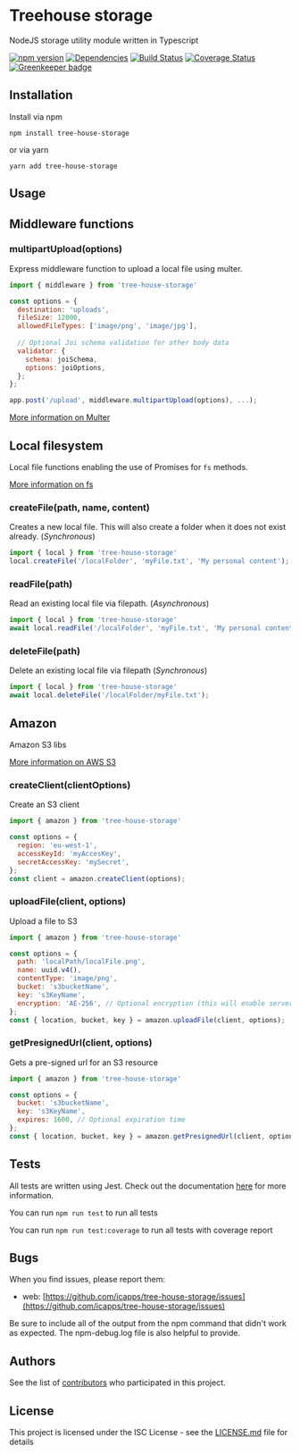 # Treehouse storage

NodeJS storage utility module written in Typescript

[![npm version](https://badge.fury.io/js/tree-house-storage.svg)](https://badge.fury.io/js/tree-house-storage)
[![Dependencies](https://david-dm.org/icapps/tree-house-storage.svg)](https://david-dm.org/icapps/tree-house-storage.svg)
[![Build Status](https://travis-ci.org/icapps/tree-house-storage.svg?branch=master)](https://travis-ci.org/icapps/tree-house-storage)
[![Coverage Status](https://coveralls.io/repos/github/icapps/tree-house-storage/badge.svg)](https://coveralls.io/github/icapps/tree-house-storage) [![Greenkeeper badge](https://badges.greenkeeper.io/icapps/tree-house-storage.svg)](https://greenkeeper.io/)

## Installation

Install via npm

```shell
npm install tree-house-storage
```

or via yarn

```shell
yarn add tree-house-storage
```

## Usage

## Middleware functions

### multipartUpload(options)

Express middleware function to upload a local file using multer.

```javascript
import { middleware } from 'tree-house-storage'

const options = {
  destination: 'uploads',
  fileSize: 12000,
  allowedFileTypes: ['image/png', 'image/jpg'],
  
  // Optional Joi schema validation for other body data
  validator: {
    schema: joiSchema,
    options: joiOptions,
  };
};

app.post('/upload', middleware.multipartUpload(options), ...);
```

[More information on Multer](https://github.com/expressjs/multer)

## Local filesystem

Local file functions enabling the use of Promises for `fs` methods.

[More information on fs](https://nodejs.org/api/fs.html)

### createFile(path, name, content)

Creates a new local file. This will also create a folder when it does not exist already. (*Synchronous*)

```javascript
import { local } from 'tree-house-storage'
local.createFile('/localFolder', 'myFile.txt', 'My personal content');
```

### readFile(path)

Read an existing local file via filepath. (*Asynchronous*)

```javascript
import { local } from 'tree-house-storage'
await local.readFile('/localFolder', 'myFile.txt', 'My personal content');
```

### deleteFile(path)

Delete an existing local file via filepath (*Synchronous*)

```javascript
import { local } from 'tree-house-storage'
await local.deleteFile('/localFolder/myFile.txt');
```

## Amazon

Amazon S3 libs

[More information on AWS S3](https://aws.amazon.com/sdk-for-node-js/)

### createClient(clientOptions)

Create an S3 client

```javascript
import { amazon } from 'tree-house-storage'

const options = {
  region: 'eu-west-1',
  accessKeyId: 'myAccesKey',
  secretAccessKey: 'mySecret',
};
const client = amazon.createClient(options);
```

### uploadFile(client, options)

Upload a file to S3

```javascript
import { amazon } from 'tree-house-storage'

const options = {
  path: 'localPath/localFile.png',
  name: uuid.v4(),
  contentType: 'image/png',
  bucket: 's3bucketName',
  key: 's3KeyName',
  encryption: 'AE-256', // Optional encryption (this will enable server encryption on S3)
};
const { location, bucket, key } = amazon.uploadFile(client, options);
```

### getPresignedUrl(client, options)

Gets a pre-signed url for an S3 resource

```javascript
import { amazon } from 'tree-house-storage'

const options = {
  bucket: 's3bucketName',
  key: 's3KeyName',
  expires: 1600, // Optional expiration time
};
const { location, bucket, key } = amazon.getPresignedUrl(client, options);
```

## Tests

All tests are written using Jest. Check out the documentation [here](https://jestjs.io/docs/en/getting-started) for more information.

  You can run `npm run test` to run all tests

  You can run `npm run test:coverage` to run all tests with coverage report

## Bugs

When you find issues, please report them:

- web: [https://github.com/icapps/tree-house-storage/issues](https://github.com/icapps/tree-house-storage/issues)

Be sure to include all of the output from the npm command that didn't work as expected. The npm-debug.log file is also helpful to provide.

## Authors

See the list of [contributors](https://github.com/icapps/tree-house-storage/contributors) who participated in this project.

## License

This project is licensed under the ISC License - see the [LICENSE.md](LICENSE.md) file for details
